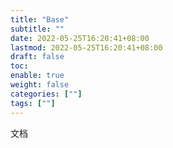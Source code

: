 ```yaml
---
title: "Base"
subtitle: ""
date: 2022-05-25T16:20:41+08:00
lastmod: 2022-05-25T16:20:41+08:00
draft: false
toc:
enable: true
weight: false
categories: [""]
tags: [""]
---
```

文档
